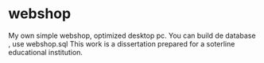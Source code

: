 # webshop
My own simple webshop, optimized desktop pc. 
You can build de database , use webshop.sql
This work is a dissertation prepared for a soterline educational institution.
